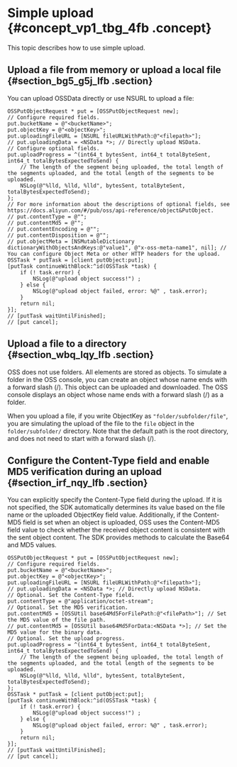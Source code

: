 # Simple upload {#concept_vp1_tbg_4fb .concept}

This topic describes how to use simple upload.

## Upload a file from memory or upload a local file {#section_bg5_g5j_lfb .section}

You can upload OSSData directly or use NSURL to upload a file:

```
OSSPutObjectRequest * put = [OSSPutObjectRequest new];
// Configure required fields.
put.bucketName = @"<bucketName>";
put.objectKey = @"<objectKey>";
put.uploadingFileURL = [NSURL fileURLWithPath:@"<filepath>"];
// put.uploadingData = <NSData *>; // Directly upload NSData.
// Configure optional fields.
put.uploadProgress = ^(int64_t bytesSent, int64_t totalByteSent, int64_t totalBytesExpectedToSend) {
    // The length of the segment being uploaded, the total length of the segments uploaded, and the total length of the segments to be uploaded.
    NSLog(@"%lld, %lld, %lld", bytesSent, totalByteSent, totalBytesExpectedToSend);
};
// For more information about the descriptions of optional fields, see https://docs.aliyun.com/#/pub/oss/api-reference/object&PutObject.
// put.contentType = @"";
// put.contentMd5 = @"";
// put.contentEncoding = @"";
// put.contentDisposition = @"";
// put.objectMeta = [NSMutableDictionary dictionaryWithObjectsAndKeys:@"value1", @"x-oss-meta-name1", nil]; // You can configure Object Meta or other HTTP headers for the upload.
OSSTask * putTask = [client putObject:put];
[putTask continueWithBlock:^id(OSSTask *task) {
    if (! task.error) {
        NSLog(@"upload object success!") ;
    } else {
        NSLog(@"upload object failed, error: %@" , task.error);
    }
    return nil;
}];
// [putTask waitUntilFinished];
// [put cancel];
```

## Upload a file to a directory {#section_wbq_lqy_lfb .section}

OSS does not use folders. All elements are stored as objects. To simulate a folder in the OSS console, you can create an object whose name ends with a forward slash \(/\). This object can be uploaded and downloaded. The OSS console displays an object whose name ends with a forward slash \(/\) as a folder.

When you upload a file, if you write ObjectKey as `"folder/subfolder/file"`, you are simulating the upload of the file to the `file` object in the `folder/subfolder/` directory. Note that the default path is the root directory, and does not need to start with a forward slash \(/\).

## Configure the Content-Type field and enable MD5 verification during an upload {#section_irf_nqy_lfb .section}

You can explicitly specify the Content-Type field during the upload. If it is not specified, the SDK automatically determines its value based on the file name or the uploaded ObjectKey field value. Additionally, if the Content-MD5 field is set when an object is uploaded, OSS uses the Content-MD5 field value to check whether the received object content is consistent with the sent object content. The SDK provides methods to calculate the Base64 and MD5 values.

```
OSSPutObjectRequest * put = [OSSPutObjectRequest new];
// Configure required fields.
put.bucketName = @"<bucketName>";
put.objectKey = @"<objectKey>";
put.uploadingFileURL = [NSURL fileURLWithPath:@"<filepath>"];
// put.uploadingData = <NSData *>; // Directly upload NSData.
// Optional. Set the Content-Type field.
put.contentType = @"application/octet-stream";
// Optional. Set the MD5 verification.
put.contentMd5 = [OSSUtil base64Md5ForFilePath:@"<filePath>"]; // Set the MD5 value of the file path.
// put.contentMd5 = [OSSUtil base64Md5ForData:<NSData *>]; // Set the MD5 value for the binary data.
// Optional. Set the upload progress.
put.uploadProgress = ^(int64_t bytesSent, int64_t totalByteSent, int64_t totalBytesExpectedToSend) {
    // The length of the segment being uploaded, the total length of the segments uploaded, and the total length of the segments to be uploaded.
    NSLog(@"%lld, %lld, %lld", bytesSent, totalByteSent, totalBytesExpectedToSend);
};
OSSTask * putTask = [client putObject:put];
[putTask continueWithBlock:^id(OSSTask *task) {
    if (! task.error) {
        NSLog(@"upload object success!") ;
    } else {
        NSLog(@"upload object failed, error: %@" , task.error);
    }
    return nil;
}];
// [putTask waitUntilFinished];
// [put cancel];
```

